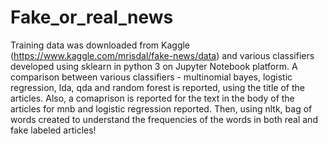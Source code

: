 # Fake_or_real_news

Training data was downloaded from Kaggle (https://www.kaggle.com/mrisdal/fake-news/data) and various classifiers developed using 
sklearn in python 3 on Jupyter Notebook platform. A comparison between various classifiers - multinomial bayes, logistic regression,
lda, qda and random forest is reported, using the title of the articles. Also, a comaprison is reported for the text in the body of
the articles for mnb and logistic regression reported. Then, using nltk, bag of words created to understand the frequencies of the 
words in both real and fake labeled articles!
